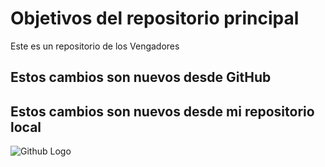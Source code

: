 # Objetivos del repositorio principal

Este es un repositorio de los Vengadores

## Estos cambios son nuevos desde GitHub
## Estos cambios son nuevos desde mi repositorio local

![Github Logo](https://e00-marca.uecdn.es/assets/multimedia/imagenes/2020/08/11/15971559642829.jpg)
